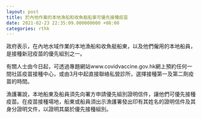 ```yaml
---
layout: post
title: 於內地作業的本地漁船和收魚艇船東可優先接種疫苗
date: 2021-02-23 22:35:09.000000000 +08:00
categories: rthk
---
```


政府表示，在內地水域作業的本地漁船和收魚艇船東，以及他們僱用的本地船員，是接種新冠疫苗的優先組別之一。

有關人士由今日起，可透過專題網站www.covidvaccine.gov.hk網上預約任何一間社區疫苗接種中心，或由3月中起直接聯絡私營診所，選擇接種第一及第二劑疫苗的時間。

漁護署說，本地船東及船員須先向署方申請優先組別證明信件，讓他們可優先接種疫苗。在疫苗接種場地，船東或船員須出示漁護署發出印有其姓名的證明信件及其身分證明文件，以證明其屬於優先接種組別。
